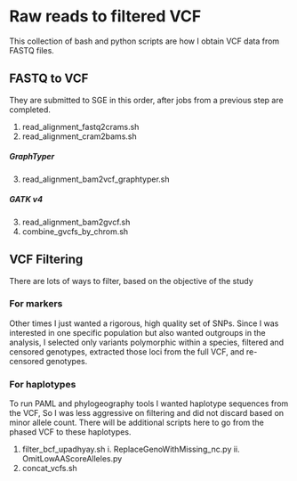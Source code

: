 # Raw reads to filtered VCF
This collection of bash and python scripts are how I obtain VCF data from FASTQ files.

## FASTQ to VCF

They are submitted to SGE in this order,
after jobs from a previous step are completed.

1. read_alignment_fastq2crams.sh
2. read_alignment_cram2bams.sh

##### GraphTyper

3. read_alignment_bam2vcf_graphtyper.sh

##### GATK v4

3. read_alignment_bam2gvcf.sh
4. combine_gvcfs_by_chrom.sh

## VCF Filtering

There are lots of ways to filter, based on the objective of the study

### For markers

Other times I just wanted a rigorous, high quality set of SNPs.
Since I was interested in one specific population but also wanted outgroups in the analysis,
I selected only variants polymorphic within a species,
filtered and censored genotypes,
extracted those loci from the full VCF,
and re-censored genotypes.


### For haplotypes 

To run PAML and phylogeography tools I wanted haplotype sequences from the VCF,
So I was less aggressive on filtering and did not discard based on minor allele count.
There will be additional scripts here to go from the phased VCF to these haplotypes.

1. filter_bcf_upadhyay.sh
     i. ReplaceGenoWithMissing_nc.py
     ii. OmitLowAAScoreAlleles.py
2. concat_vcfs.sh 
